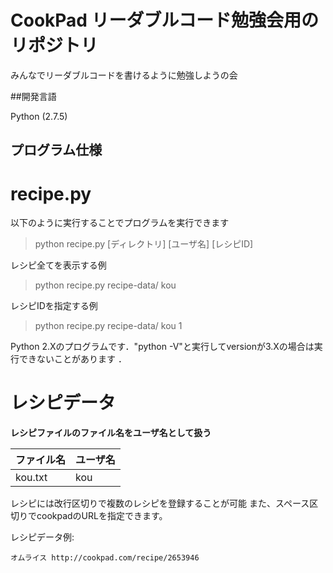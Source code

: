 # CookPad リーダブルコード勉強会用のリポジトリ

みんなでリーダブルコードを書けるように勉強しようの会

##開発言語

Python (2.7.5)

## プログラム仕様

# recipe.py

以下のように実行することでプログラムを実行できます
> python recipe.py [ディレクトリ] [ユーザ名] [レシピID]

レシピ全てを表示する例
> python recipe.py recipe-data/ kou

レシピIDを指定する例
> python recipe.py recipe-data/ kou 1

Python 2.Xのプログラムです．"python -V"と実行してversionが3.Xの場合は実行できないことがあります ．

# レシピデータ

**レシピファイルのファイル名をユーザ名として扱う**

|ファイル名|ユーザ名|
|:---------|:-------|
|kou.txt|kou|

レシピには改行区切りで複数のレシピを登録することが可能
また、スペース区切りでcookpadのURLを指定できます。

レシピデータ例:
```
オムライス http://cookpad.com/recipe/2653946
```
